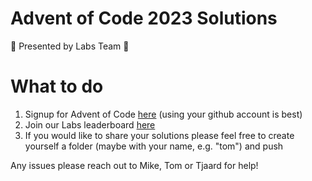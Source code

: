 # Advent of Code 2023 Solutions

:rocket: Presented by Labs Team :rocket:

# What to do
1. Signup for Advent of Code [here](https://adventofcode.com) (using your github account is best)
2. Join our Labs leaderboard [here](https://adventofcode.com/2023/leaderboard/private/view/2306561)
3. If you would like to share your solutions please feel free to create yourself a folder (maybe with your name, e.g. "tom") and push

Any issues please reach out to Mike, Tom or Tjaard for help!
